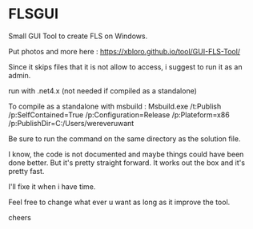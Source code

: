 # FLSGUI

Small GUI Tool to create FLS on Windows.

Put photos and more here : https://xbloro.github.io/tool/GUI-FLS-Tool/

Since it skips files that it is not allow to access, i suggest to run it as an admin.

run with .net4.x (not needed if compiled as a standalone)

To compile as a standalone with msbuild : Msbuild.exe /t:Publish /p:SelfContained=True /p:Configuration=Release /p:Plateform=x86 /p:PublishDir=C:/Users/wereveruwant

Be sure to run the command on the same directory as the solution file.

I know, the code is not documented and maybe things could have been done better. But it's pretty straight forward.
It works out the box and it's pretty fast.

I'll fixe it when i have time.

Feel free to change what ever u want as long as it improve the tool.

cheers
